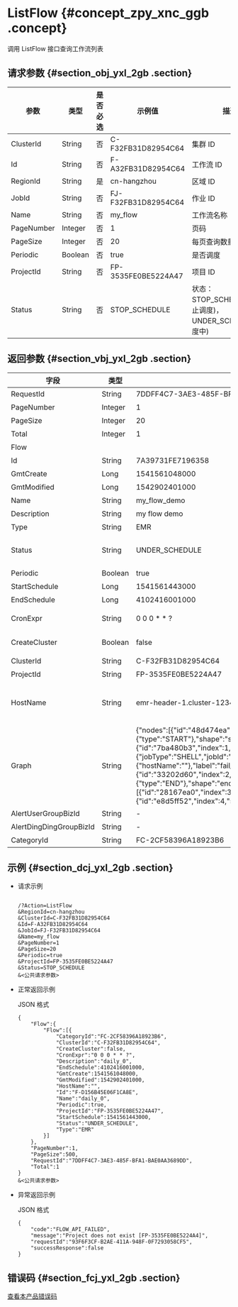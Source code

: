 # ListFlow {#concept_zpy_xnc_ggb .concept}

调用 ListFlow 接口查询工作流列表

## 请求参数 {#section_obj_yxl_2gb .section}

|参数|类型|是否必选|示例值|描述|
|--|--|----|---|--|
|ClusterId|String|否|C-F32FB31D82954C64|集群 ID|
|Id|String|否|F-A32FB31D82954C64|工作流 ID|
|RegionId|String|是|cn-hangzhou|区域 ID|
|JobId|String|否|FJ-F32FB31D82954C64|作业 ID|
|Name|String|否|my\_flow|工作流名称|
|PageNumber|Integer|否|1|页码|
|PageSize|Integer|否|20|每页查询数量|
|Periodic|Boolean|否|true|是否调度|
|ProjectId|String|否|FP-3535FE0BE5224A47|项目 ID|
|Status|String|否|STOP\_SCHEDULE|状态：STOP\_SCHEDULE\(停止调度\)，UNDER\_SCHEDULE\(调度中\)|

## 返回参数 {#section_vbj_yxl_2gb .section}

|字段|类型|示例值|描述|
|--|--|---|--|
|RequestId|String|7DDFF4C7-3AE3-485F-BFA1-BAE0AA3689DD|请求 ID|
|PageNumber|Integer|1|页码|
|PageSize|Integer|20|每页数量|
|Total|Integer|1|总数|
|Flow| | |工作流列表|
|Id|String|7A39731FE7196358|工作流 ID|
|GmtCreate|Long|1541561048000|创建时间|
|GmtModified|Long|1542902401000|修改时间|
|Name|String|my\_flow\_demo|工作流名称|
|Description|String|my flow demo|工作流描述|
|Type|String|EMR|目前只支持 EMR|
|Status|String|UNDER\_SCHEDULE|状态，支持 STOP\_SCHEDULE、UNDER\_SCHEDULE|
|Periodic|Boolean|true|是否周期调度|
|StartSchedule|Long|1541561443000|开始调度时间|
|EndSchedule|Long|4102416001000|调度结束时间|
|CronExpr|String|0 0 0 \* \* ?|调度 cron 时间表达式|
|CreateCluster|Boolean|false|是否通过集群模板创建集群|
|ClusterId|String|C-F32FB31D82954C64|集群 ID|
|ProjectId|String|FP-3535FE0BE5224A47|项目 ID|
|HostName|String|emr-header-1.cluster-123456|指定运行的机器信息, 格式为 emr-header-1，cluster-123456|
|Graph|String|\{"nodes":\[\{"id":"48d474ea","index":0,"spmAnchorId":"0.0.0.i0.766645eb2cmNtQ","attribute":\{"type":"START"\},"shape":"startControlNode","type":"node","y":250,"size":"80\*34","x":500\},\{"id":"7ba480b3","index":1,"spmAnchorId":"5176.8250060.0.i19.771e28d0IPNQGE","attribute":\{"jobType":"SHELL","jobId":"FJ-7BE1062897B19D25","type":"JOB"\},"config":\{"hostName":""\},"label":"fail\_job","shape":"shellJobNode","type":"node","y":398.5,"size":"170\*34","x":470.5\},\{"id":"33202d60","index":2,"spmAnchorId":"5176.8250060.0.i23.771e28d0IPNQGE","attribute":\{"type":"END"\},"shape":"endControlNode","type":"node","y":562.5,"size":"80\*34","x":430.5\}\],"edges":\[\{"id":"28167ea0","index":3,"source":"48d474ea","sourceAnchor":0,"target":"7ba480b3","targetAnchor":0\},\{"id":"e8d5ff52","index":4,"source":"7ba480b3","sourceAnchor":1,"target":"33202d60","targetAnchor":0\}\]\}|图形信息|
|AlertUserGroupBizId|String|-|已废弃|
|AlertDingDingGroupBizId|String|-|已废弃|
|CategoryId|String|FC-2CF58396A18923B6|目录 ID|

## 示例 {#section_dcj_yxl_2gb .section}

-   请求示例

    ```
    
    /?Action=ListFlow
    &RegionId=cn-hangzhou
    &ClusterId=C-F32FB31D82954C64
    &Id=F-A32FB31D82954C64
    &JobId=FJ-F32FB31D82954C64
    &Name=my_flow
    &PageNumber=1
    &PageSize=20
    &Periodic=true
    &ProjectId=FP-3535FE0BE5224A47
    &Status=STOP_SCHEDULE
    &<公共请求参数>
    ```

-   正常返回示例

    JSON 格式

    ```
    {
    	"Flow":{
    		"Flow":[{
    			"CategoryId":"FC-2CF58396A18923B6",
    			"ClusterId":"C-F32FB31D82954C64",
    			"CreateCluster":false,
    			"CronExpr":"0 0 0 * * ?",
    			"Description":"daily_0",
    			"EndSchedule":4102416001000,
    			"GmtCreate":1541561048000,
    			"GmtModified":1542902401000,
    			"HostName":"",
    			"Id":"F-D156B45E06F1CA8E",
    			"Name":"daily_0",
    			"Periodic":true,
    			"ProjectId":"FP-3535FE0BE5224A47",
    			"StartSchedule":1541561443000,
    			"Status":"UNDER_SCHEDULE",
    			"Type":"EMR"
    		}]
    	},
    	"PageNumber":1,
    	"PageSize":500,
    	"RequestId":"7DDFF4C7-3AE3-485F-BFA1-BAE0AA3689DD",
    	"Total":1
    }
    &<公共请求参数>
    ```

-   异常返回示例

    JSON 格式

    ```
    {
    	"code":"FLOW_API_FAILED",
    	"message":"Project does not exist [FP-3535FE0BE5224A4]",
    	"requestId":"93F6F3CF-B2AE-411A-948F-0F7293058CF5",
    	"successResponse":false
    }
    ```


## 错误码 {#section_fcj_yxl_2gb .section}

[查看本产品错误码](https://error-center.alibabacloud.com/status/product/Emr)

